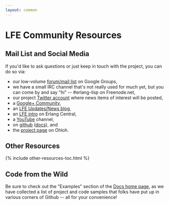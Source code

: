 ```yaml
---
layout: common
---
```


# LFE Community Resources

## Mail List and Social Media

If you'd like to ask questions or just keep in touch with the project, you can
do so via:

* our low-volume
  <a href="http://groups.google.com/group/lisp-flavoured-erlang">forum/mail list</a>
  on Google Groups,
* we have a small IRC channel that's not really used for much yet, but you can
  come by and say "hi" -- #erlang-lisp on Freenode.net,
* our project <a href="https://twitter.com/ErlangLisp">Twitter account</a>
  where news items of interest will be posted,
* a <a href="https://plus.google.com/u/1/communities/103919485468949397234">Google+
  Community</a>,
* an <a href="http://blog.lfe.io/">LFE Updates/News blog</a>,
* an <a href="https://erlangcentral.org/wiki/index.php/Lisp_Flavoured_Erlang">LFE intro</a>
  on Erlang Central,
* a <a href="https://www.youtube.com/channel/UCrHLs2pNgg6DMsJXOiiBLcg">YouTube</a> channel,
* on <a href="https://github.com/rvirding/lfe">github</a>
  (<a href="https://github.com/lfe/docs">docs</a>), and
* the <a href="https://www.ohloh.net/p/lfe">project page</a> on Ohloh.

## Other Resources

{% include other-resources-toc.html %}

## Code from the Wild

Be sure to check out the "Examples" section of the
<a href="/">Docs home page</a>, as we have collected a list of project and
code samples that folks have put up in various corners of Github -- all for
your convenience!
